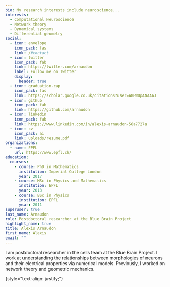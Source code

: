 ```yaml
---
bio: My research interests include neuroscience...
interests:
  - Computational Neuroscience
  - Network theory
  - Dynamical systems
  - Differential geometry
social:
  - icon: envelope
    icon_pack: fas
    link: /#contact
  - icon: twitter
    icon_pack: fab
    link: https://twitter.com/arnaudon
    label: Follow me on Twitter
    display:
      header: true
  - icon: graduation-cap
    icon_pack: fas
    link: https://scholar.google.co.uk/citations?user=A8HW0pAAAAAJ
  - icon: github
    icon_pack: fab
    link: https://github.com/arnaudon
  - icon: linkedin
    icon_pack: fab
    link: https://www.linkedin.com/in/alexis-arnaudon-56a7727a
  - icon: cv
    icon_pack: ai
    link: uploads/resume.pdf
organizations:
  - name: EPFL
    url: https://www.epfl.ch/
education:
  courses:
    - course: PhD in Mathematics
      institution: Imperial College London
      year: 2017
    - course: MSc in Physics and Mathematics
      institution: EPFL
      year: 2013
    - course: BSc in Physics
      institution: EPFL
      year: 2011
superuser: true
last_name: Arnaudon
role: Postdoctoral researcher at the Blue Brain Project
highlight_name: true
title: Alexis Arnaudon
first_name: Alexis
email: ""
---
```

I am postdoctoral researcher in the cells team at the Blue Brain Project. I work at understanding the relationships between morphologies of neurons and their electrical properties via numerical models.
Previously, I worked on network theory and geometric mechanics.

{style="text-align: justify;"}
